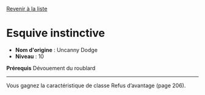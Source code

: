 [Revenir à la liste](list.md)

# Esquive instinctive

 * **Nom d'origine** : Uncanny Dodge
 * **Niveau** : 10


<p><strong>Prérequis</strong> Dévouement du roublard</p>
<hr>
<p>Vous gagnez la caractéristique de classe Refus d’avantage (page 206).</p>